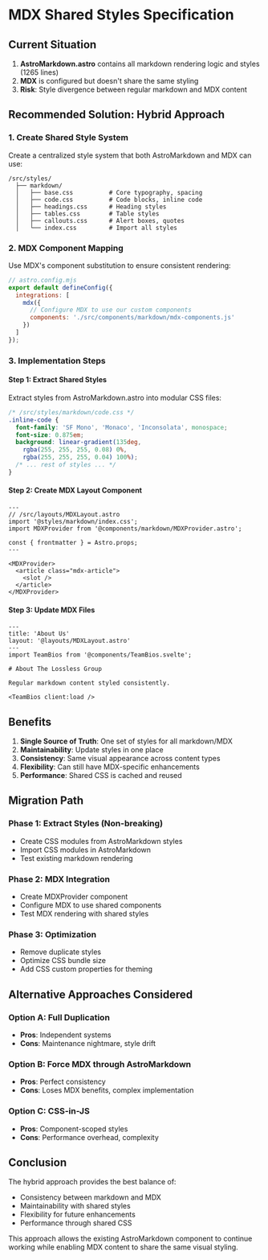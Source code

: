 # MDX Shared Styles Specification

## Current Situation

1. **AstroMarkdown.astro** contains all markdown rendering logic and styles (1265 lines)
2. **MDX** is configured but doesn't share the same styling
3. **Risk**: Style divergence between regular markdown and MDX content

## Recommended Solution: Hybrid Approach

### 1. Create Shared Style System

Create a centralized style system that both AstroMarkdown and MDX can use:

```
/src/styles/
  ├── markdown/
  │   ├── base.css          # Core typography, spacing
  │   ├── code.css          # Code blocks, inline code
  │   ├── headings.css      # Heading styles
  │   ├── tables.css        # Table styles
  │   ├── callouts.css      # Alert boxes, quotes
  │   └── index.css         # Import all styles
```

### 2. MDX Component Mapping

Use MDX's component substitution to ensure consistent rendering:

```javascript
// astro.config.mjs
export default defineConfig({
  integrations: [
    mdx({
      // Configure MDX to use our custom components
      components: './src/components/markdown/mdx-components.js'
    })
  ]
});
```

### 3. Implementation Steps

#### Step 1: Extract Shared Styles
Extract styles from AstroMarkdown.astro into modular CSS files:

```css
/* /src/styles/markdown/code.css */
.inline-code {
  font-family: 'SF Mono', 'Monaco', 'Inconsolata', monospace;
  font-size: 0.875em;
  background: linear-gradient(135deg, 
    rgba(255, 255, 255, 0.08) 0%, 
    rgba(255, 255, 255, 0.04) 100%);
  /* ... rest of styles ... */
}
```

#### Step 2: Create MDX Layout Component
```astro
---
// /src/layouts/MDXLayout.astro
import '@styles/markdown/index.css';
import MDXProvider from '@components/markdown/MDXProvider.astro';

const { frontmatter } = Astro.props;
---

<MDXProvider>
  <article class="mdx-article">
    <slot />
  </article>
</MDXProvider>
```

#### Step 3: Update MDX Files
```mdx
---
title: 'About Us'
layout: '@layouts/MDXLayout.astro'
---
import TeamBios from '@components/TeamBios.svelte';

# About The Lossless Group

Regular markdown content styled consistently.

<TeamBios client:load />
```

## Benefits

1. **Single Source of Truth**: One set of styles for all markdown/MDX
2. **Maintainability**: Update styles in one place
3. **Consistency**: Same visual appearance across content types
4. **Flexibility**: Can still have MDX-specific enhancements
5. **Performance**: Shared CSS is cached and reused

## Migration Path

### Phase 1: Extract Styles (Non-breaking)
- Create CSS modules from AstroMarkdown styles
- Import CSS modules in AstroMarkdown
- Test existing markdown rendering

### Phase 2: MDX Integration
- Create MDXProvider component
- Configure MDX to use shared components
- Test MDX rendering with shared styles

### Phase 3: Optimization
- Remove duplicate styles
- Optimize CSS bundle size
- Add CSS custom properties for theming

## Alternative Approaches Considered

### Option A: Full Duplication
- **Pros**: Independent systems
- **Cons**: Maintenance nightmare, style drift

### Option B: Force MDX through AstroMarkdown
- **Pros**: Perfect consistency
- **Cons**: Loses MDX benefits, complex implementation

### Option C: CSS-in-JS
- **Pros**: Component-scoped styles
- **Cons**: Performance overhead, complexity

## Conclusion

The hybrid approach provides the best balance of:
- Consistency between markdown and MDX
- Maintainability with shared styles
- Flexibility for future enhancements
- Performance through shared CSS

This approach allows the existing AstroMarkdown component to continue working while enabling MDX content to share the same visual styling.
